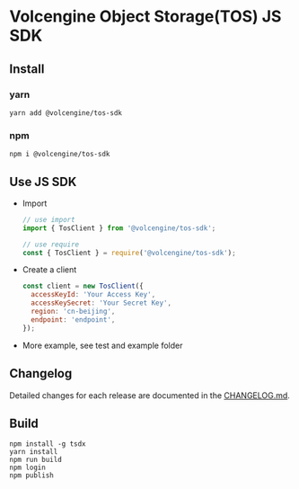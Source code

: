 # Volcengine Object Storage(TOS) JS SDK

## Install

### yarn

```shell
yarn add @volcengine/tos-sdk
```

### npm

```shell
npm i @volcengine/tos-sdk
```

## Use JS SDK

- Import

  ```js
  // use import
  import { TosClient } from '@volcengine/tos-sdk';

  // use require
  const { TosClient } = require('@volcengine/tos-sdk');
  ```

- Create a client

  ```js
  const client = new TosClient({
    accessKeyId: 'Your Access Key',
    accessKeySecret: 'Your Secret Key',
    region: 'cn-beijing',
    endpoint: 'endpoint',
  });
  ```

- More example, see test and example folder

## Changelog

Detailed changes for each release are documented in the [CHANGELOG.md](https://github.com/volcengine/ve-tos-js-sdk/blob/main/CHANGELOG.md).


## Build

```shell
npm install -g tsdx
yarn install
npm run build
npm login
npm publish
```
